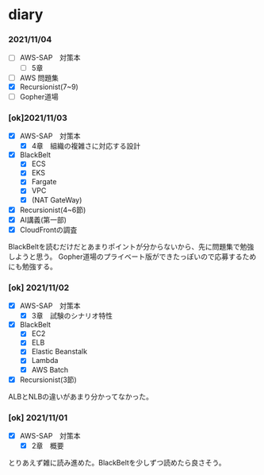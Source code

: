 # diary

### 2021/11/04
- [ ] AWS-SAP　対策本
  - [ ] 5章
- [ ] AWS 問題集
- [x] Recursionist(7~9)
- [ ] Gopher道場

### [ok]2021/11/03
- [x] AWS-SAP　対策本
  - [x] 4章　組織の複雑さに対応する設計
- [x] BlackBelt
  - [x] ECS
  - [x] EKS
  - [x] Fargate
  - [x] VPC
  - [x] (NAT GateWay)
- [x] Recursionist(4~6節)
- [x] AI講義(第一部)
- [x] CloudFrontの調査

BlackBeltを読むだけだとあまりポイントが分からないから、先に問題集で勉強しようと思う。
Gopher道場のプライベート版ができたっぽいので応募するためにも勉強する。

### [ok] 2021/11/02
- [x] AWS-SAP　対策本
  - [x] 3章　試験のシナリオ特性
- [x] BlackBelt
  - [x] EC2
  - [x] ELB
  - [x] Elastic Beanstalk
  - [x] Lambda
  - [x] AWS Batch
- [x] Recursionist(3節)

ALBとNLBの違いがあまり分かってなかった。

### [ok] 2021/11/01
- [x] AWS-SAP　対策本
  - [x] 2章　概要

とりあえず雑に読み進めた。BlackBeltを少しずつ読めたら良さそう。
